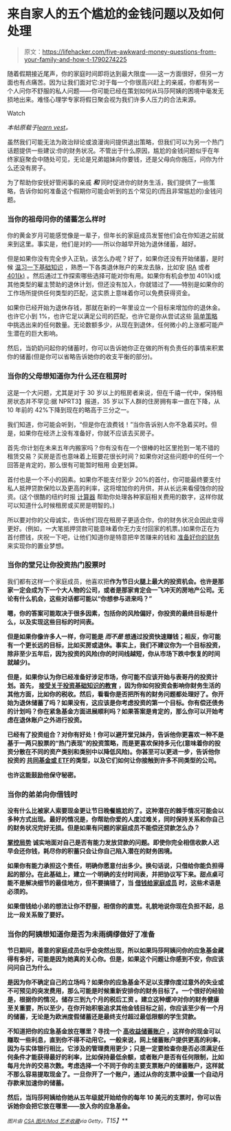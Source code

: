 # 来自家人的五个尴尬的金钱问题以及如何处理

> 原文：<https://lifehacker.com/five-awkward-money-questions-from-your-family-and-how-t-1790274225>

随着假期接近尾声，你的家庭时间即将达到最大限度——这一方面很好，但另一方面也有点痛苦。因为让我们面对它:对于每一个你很高兴赶上的亲戚，你都有另一个人问你不舒服的私人问题——你可能已经在策划如何从玛莎阿姨的困境中毫发无损地出来。难怪心理学专家将假日聚会视为我们许多人压力的合法来源。

Watch

*本帖原载于*[*learn vest*](https://www.learnvest.com/2016/12/how-to-tackle-5-awkward-money-questions-you-might-get-over-the-holidays/)*。*

虽然我们可能无法为政治辩论或浪漫询问提供退出策略，但我们可以为另一个热门话题提供一些建议:你的财务状况。不管出于什么原因，尴尬的金钱问题似乎在年终家庭聚会中随处可见，无论是兄弟姐妹向你要钱，还是父母向你施压，问你为什么还没有房子。

为了帮助你安抚好管闲事的亲戚 ***和*** 同时促进你的财务生活，我们提供了一些策略，告诉你如何准备这个假期你可能会听到的五个常见的(而且非常尴尬的)金钱问题。

### 当你的祖母问你的储蓄怎么样时

你的黄金岁月可能感觉像是一辈子，但年长的家庭成员发誓他们会在你知道之前就来到这里。事实是，他们是对的——所以你越早开始为退休储蓄，越好。

但是如果你没有完全步入正轨，该怎么办呢？好了，如果你还没有开始储蓄，是时候 [温习一下基础知识](https://www.learnvest.com/2016/03/7-terms-to-know-before-you-open-a-retirement-account/) ，熟悉一下各类退休账户的来龙去脉，比如安 [IRA](https://www.learnvest.com/2016/08/traditional-vs-roth-iras-the-retirement-planning-benefits-of-each/) 或者 [401(k)](https://www.learnvest.com/2014/09/after-i-max-out-in-my-401k/) 。然后通过工作探索哪些选择可能对你有用。如果你有机会参加 401(k)或其他类型的雇主赞助的退休计划，但还没有加入，你就错过了——特别是如果你的工作场所提供任何类型的匹配，这实质上意味着你可以免费获得资金。

如果你已经开始为退休存钱，那就在新的一年里设立一个目标来增加你的退休金。也许它小到 1%，也许它足以满足公司的匹配，也许它是你从尝试这些 [简单策略](https://www.learnvest.com/2016/08/how-to-start-saving-for-retirement-with-5-pain-free-strategies/) 中挑选出来的任何数量。无论数额多少，从现在到退休，任何微小的上涨都可能产生潜在的巨大影响。

然后，当奶奶问起你的储蓄时，你可以告诉她你正在做的所有负责任的事情来积累你的储蓄(但是你可以省略告诉她你的收支平衡的部分)。

### **当你的父母想知道你为什么还在租房时**

这是一个大问题，尤其是对于 30 岁以上的租房者来说，但在千禧一代中，保持租房状态并不罕见:据 NPRT3】报道，35 岁以下人群的住房拥有率一直在下降，从 10 年前的 42%下降到现在的略高于三分之一。

我们知道，你可能会听到，“但是你在浪费钱！”当你告诉别人你不急着买时。但是，如果你在经济上没有准备好，你就不应该去买房子。

首先:你计划在未来五年内搬家吗？你有没有在一个很棒的社区里抢到一笔不错的租赁交易？买房是否也意味着上班要花很长时间？如果你对这些问题中的任何一个回答是肯定的，那么很有可能暂时租用 会更划算。

首付也是一个不小的因素。如果你不能支付至少 20%的首付，你可能最终要支付私人抵押贷款保险以及更高的利率，这将增加你的月供，并从长远来看侵蚀你的投资。(这个很酷的纽约时报 [计算器](http://www.nytimes.com/interactive/2014/upshot/buy-rent-calculator.html?_r=2) 帮助你处理各种家庭相关费用的数字，这样你就可以知道什么时候租房或买房是明智的。)

所以要对你的父母诚实，告诉他们现在租房子更适合你，你的财务状况会因此变得更好。(例如，一大笔抵押贷款可能意味着你无力支付回家的机票。)如果你正在为首付攒钱，庆祝一下吧，让他们知道你是特意把辛苦赚来的钱和 [准备好你的财务](https://www.learnvest.com/2014/09/home-buying-guide/) 来实现你的置业梦想。

### 当你的堂兄让你投资热门股票时

我们都有这样一个家庭成员，他喜欢把**作为节日火腿上最大的投资机会。也许是那家一定会成为下一个大人物的公司，或者是那家肯定会一飞冲天的房地产公司。无论有什么机会，这些对话都可能以“你想参与进来吗？”**

**嗯，你的答案可能取决于很多因素，包括你的风险偏好，你投资的最终目标是什么，以及实现这些目标的时间表。**

**但是如果你像许多人一样，你可能是 ***而不是*** 想通过投资快速赚钱；相反，你可能有一个更长远的目标，比如买房或退休。事实上，我们不建议你为一个目标投资，除非至少五年后，因为投资的风险(你的时间线越短，你从市场下跌中恢复的时间就越少)。**

**但是，如果你认为你已经准备好涉足市场，你可能不应该开始与表哥丹的投资计划。首先， [接受关于投资基础知识的教育](https://www.learnvest.com/knowledge-center/beginning-investing/) ，因为你如何投资会影响你财务生活的其他方面，比如你的税收。然后，看看你是否把所有的财务问题都处理好了。你开始为退休储蓄了吗？如果没有，这应该是你考虑投资的第一个目标。你有偿还债务的计划吗？你在紧急基金方面进展顺利吗？如果答案是肯定的，那么你可以开始考虑在退休账户之外进行投资。**

**已经有了投资组合？对你有好处！你可以避开堂兄妹丹，告诉他你更喜欢一种不是基于一两只股票的“热门表现”的投资策略，而是更喜欢保持多元化(意味着你的投资分散在不同的资产类别和类别中以降低风险)。你甚至可以更进一步，告诉他你投资的 [共同基金或 ETF](https://www.learnvest.com/2015/10/questions-about-etfs-answered/)的类型，以及它们如何让你接触到许多不同类型的公司。**

**也许这能鼓励他保守秘密。**

### **当你的弟弟向你借钱时**

**没有什么比被家人索要现金更让节日晚餐尴尬的了。这种潜在的棘手情况可能会以多种方式出现。最好的情况是，你帮助你爱的人度过难关，同时保持关系和你自己的财务状况完好无损。但是如果有问题的家庭成员不能偿还贷款怎么办？**

**[掌控局势](https://www.learnvest.com/2016/06/the-right-way-to-lend-money-to-friends-and-family/) 诚实地面对自己是否有能力发放贷款的问题。即使你完全相信收款人迟早会还你钱，耗尽你的积蓄只会让你自己陷入潜在的财务困境。**

**如果你有能力承担这个责任，明确你愿意付出多少。换句话说，只借给你能负担得起的部分。在此基础上，建立一个明确的支付时间表，并把协议写下来。甜点桌可能不是解决细节的最佳地方，但不要搞错了，当 [借钱给家庭成员](https://www.learnvest.com/2015/12/tips-for-loaning-money-to-adult-kids/) 时，这些术语是必须的。**

**如果借钱给小弟的想法让你不舒服，相信你的直觉。礼貌地说你现在负担不起，总比一段关系毁了要好。**

### ****当你的阿姨想知道你是否为未雨绸缪做好了准备****

**节日期间，善意的家庭成员似乎会突然出现，所以如果玛莎阿姨问你的应急基金藏得有多好，可能是因为她真的关心你。但是，如果这个问题让你感到不安，你应该问问自己为什么。**

**是因为你不确定自己的立场吗？如果你的应急基金不足以支撑你度过意外的失业或不可预见的突发费用，那么可能是时候重新安排你的财务目标了。一个很好的经验是，根据你的情况，储存三到九个月的税后工资 。建立这种缓冲对你的财务健康至关重要，所以至少，在你开始积极追求其他金钱目标之前，你应该至少有一个月的储蓄，无论是为欧洲度假储蓄还是最终支付超过最低限额的学生贷款。**

**不知道把你的应急基金放在哪里？寻找一个 [高收益储蓄账户](https://www.learnvest.com/2016/06/tips-for-growing-your-money/) ，这样你的现金可以赚取一些利息，直到你不得不动用它。一般来说，网上储蓄账户提供更高的利率，因为与实体银行相比，它涉及的管理费用更少；只是一定要检查你是否必须满足任何条件才能获得最好的利率，比如保持最低余额，或者账户是否有任何限制，比如每月允许的交易次数。考虑选择一个不同于你的主要支票账户的储蓄账户，这样就不那么容易提取现金了。一旦你开了一个账户，通过从你的支票中设置一个自动月存款来加速你的储蓄。**

**然后，当玛莎阿姨给你她从五年级就开始给你的每年 10 美元的支票时，你可以告诉她你会把它放在哪里——放入你的应急基金。**

***<small>图片由</small>* [*<small>CSA 图片/Mod 艺术收藏</small>*](http://www.gettyimages.com/license/97228493)*<small>via Getty。</small>T15】***